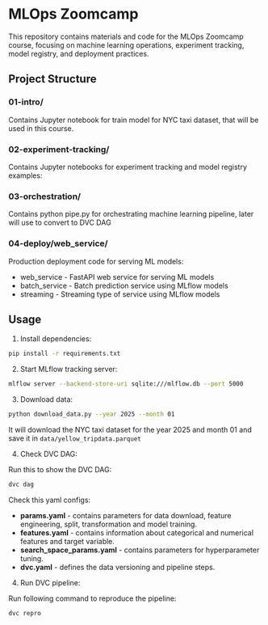 # MLOps Zoomcamp

This repository contains materials and code for the MLOps Zoomcamp course, focusing on machine learning operations, experiment tracking, model registry, and deployment practices.

## Project Structure

### 01-intro/
Contains Jupyter notebook for train model for NYC taxi dataset, that will be used in this course.

### 02-experiment-tracking/
Contains Jupyter notebooks for experiment tracking and model registry examples:

### 03-orchestration/
Contains python pipe.py for orchestrating machine learning pipeline, later will use to convert to DVC DAG

### 04-deploy/web_service/
Production deployment code for serving ML models:
- web_service - FastAPI web service for serving ML models
- batch_service - Batch prediction service using MLflow models
- streaming - Streaming type of service using MLflow models

## Usage

1. Install dependencies:
```bash
pip install -r requirements.txt
```

2. Start MLflow tracking server:
```bash
mlflow server --backend-store-uri sqlite:///mlflow.db --port 5000
```

3. Download data:

```bash
python download_data.py --year 2025 --month 01
```

It will download the NYC taxi dataset for the year 2025 and month 01 and save it in `data/yellow_tripdata.parquet`

4. Check DVC DAG:

Run this to show the DVC DAG:
```bash
dvc dag
```
Check this yaml configs:
- **params.yaml** - contains parameters for data download, feature engineering, split, transformation and model training.
- **features.yaml** - contains information about categorical and numerical features and target variable.
- **search_space_params.yaml** - contains parameters for hyperparameter tuning.
- **dvc.yaml** - defines the data versioning and pipeline steps.

4. Run DVC pipeline:

Run following command to reproduce the pipeline:

```bash
dvc repro
```